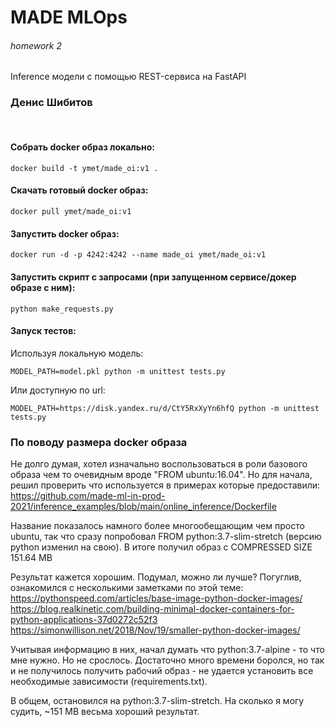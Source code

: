 MADE MLOps
==============================
###### homework 2
Inference модели с помощью REST-сервиса на FastAPI

### Денис Шибитов
<br>

#### Собрать docker образ локально: 
~~~
docker build -t ymet/made_oi:v1 .
~~~
#### Скачать готовый docker образ:
~~~
docker pull ymet/made_oi:v1 
~~~
#### Запустить docker образ:
~~~
docker run -d -p 4242:4242 --name made_oi ymet/made_oi:v1
~~~
#### Запустить скрипт с запросами (при запущенном сервисе/докер образе с ним):
~~~
python make_requests.py
~~~
#### Запуск тестов:
Используя локальную модель:
~~~
MODEL_PATH=model.pkl python -m unittest tests.py
~~~
Или доступную по url:
~~~
MODEL_PATH=https://disk.yandex.ru/d/CtY5RxXyYn6hfQ python -m unittest tests.py
~~~

### По поводу размера docker образа
Не долго думая, хотел изначально воспользоваться в роли базового образа
чем то очевидным вроде "FROM ubuntu:16.04". Но для начала,
решил проверить что используется в примерах которые предоставили:
https://github.com/made-ml-in-prod-2021/inference_examples/blob/main/online_inference/Dockerfile

Название показалось намного более многообещающим чем просто ubuntu, так что сразу
попробовал FROM python:3.7-slim-stretch (версию python изменил на свою).
В итоге получил образ с COMPRESSED SIZE 151.64 MB

Результат кажется хорошим. Подумал, можно ли лучше?
Погуглив, ознакомился с несколькими заметками по этой теме:
https://pythonspeed.com/articles/base-image-python-docker-images/
https://blog.realkinetic.com/building-minimal-docker-containers-for-python-applications-37d0272c52f3
https://simonwillison.net/2018/Nov/19/smaller-python-docker-images/

Учитывая информацию в них, начал думать что python:3.7-alpine - то что мне нужно.
Но не срослось. Достаточно много времени боролся, но так и не получилось получить
рабочий образ - не удается установить все необходимые зависимости (requirements.txt).

В общем, остановился на python:3.7-slim-stretch. На сколько я могу судить, ~151 MB весьма
хороший результат.

